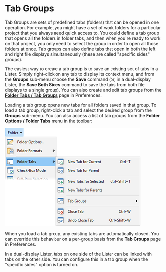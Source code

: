 # Tab Groups

Tab Groups are sets of predefined tabs (folders) that can be opened in one operation. For example, you might have a set of work folders for a particular project that you always need quick access to. You could define a tab group that opens all the folders in folder tabs, and then when you're ready to work on that project, you only need to select the group in order to open all those folders at once. Tab groups can also define tabs that open in both the left and right file displays simultaneously (these are called "specific sides" groups).

The easiest way to create a tab group is to save an existing set of tabs in a Lister. Simply right-click on any tab to display its context menu, and from the **Groups** sub-menu choose the **Save** command (or, in a dual-display Lister, the **Save Both Sides** command to save the tabs from both file displays to a single group). You can also create and edit tab groups from the **[Folder Tabs / Tab Groups](/Manual/preferences/preferences_categories/folder_tabs/folder_tab_groups.md)** page in Preferences.

Loading a tab group opens new tabs for all folders saved in that group. To load a tab group, right-click a tab and select the desired group from the **Groups** sub-menu. You can also access a list of tab groups from the **Folder Options / Folder Tabs** menu in the toolbar:

![](/Manual/images/media/tab_menu.png) 

When you load a tab group, any existing tabs are automatically closed. You can override this behaviour on a per-group basis from the **Tab Groups** page in Preferences.

In a dual-display Lister, tabs on one side of the Lister can be linked with tabs on the other side. You can configure this in a tab group when the "specific sides" option is turned on.
